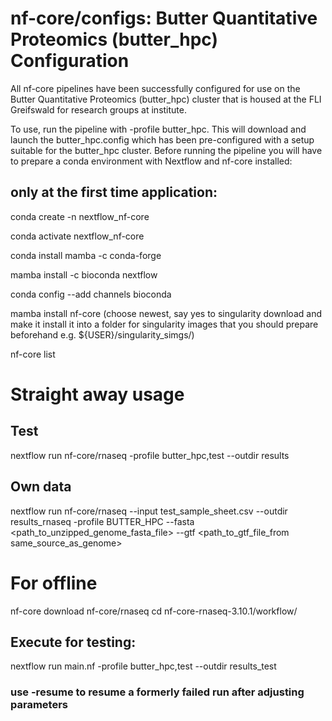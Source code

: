 # nf-core/configs: Butter Quantitative Proteomics (butter_hpc) Configuration

All nf-core pipelines have been successfully configured for use on the Butter Quantitative Proteomics (butter_hpc) cluster that is housed at the FLI Greifswald for research groups at institute.

To use, run the pipeline with -profile butter_hpc. This will download and launch the butter_hpc.config which has been pre-configured with a setup suitable for the butter_hpc cluster.
Before running the pipeline you will have to prepare a conda environment with Nextflow and nf-core installed:

## only at the first time application:

conda create -n nextflow_nf-core

conda activate nextflow_nf-core

conda install mamba -c conda-forge

mamba install -c bioconda nextflow

conda config --add channels bioconda

mamba install nf-core (choose newest, say yes to singularity download and make it install it into a folder for singularity images that you should prepare beforehand e.g. ${USER}/singularity_simgs/)

nf-core list

# Straight away usage

## Test

nextflow run nf-core/rnaseq -profile butter_hpc,test --outdir results

## Own data

nextflow run nf-core/rnaseq --input test_sample_sheet.csv --outdir results_rnaseq -profile BUTTER_HPC --fasta <path_to_unzipped_genome_fasta_file> --gtf <path_to_gtf_file_from same_source_as_genome>

# For offline

nf-core download nf-core/rnaseq
cd nf-core-rnaseq-3.10.1/workflow/

## Execute for testing:

nextflow run main.nf -profile butter_hpc,test --outdir results_test

### use -resume to resume a formerly failed run after adjusting parameters
